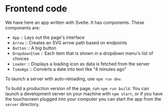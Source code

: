 # Frontend code

We have here an app written with Svelte. It has components. These components are:
- `App` :: Lays out the page's interface
- `Arrow` :: Creates an SVG arrow path based on endpoints
- `Button` :: A big button
- `DropdownItem` :: Each item that is shown in a dropdown menu's list of choices
- `Loader` :: Displays a loading icon as data is fetched from the server
- `TimeAgo` :: Converts a date into text like "4 minutes ago"

To launch a server with auto-reloading, use `npm run dev`.

To build a production version of the page, run `npm run build`. You can launch a development server on your machine with `npm start`, or if you have the touchscreen plugged into your computer you can start the app from the `server` directory.
